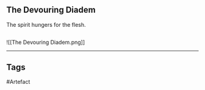 ## The Devouring Diadem
The spirit hungers for the flesh.
## 
![[The Devouring Diadem.png]]

---
## Tags
#Artefact